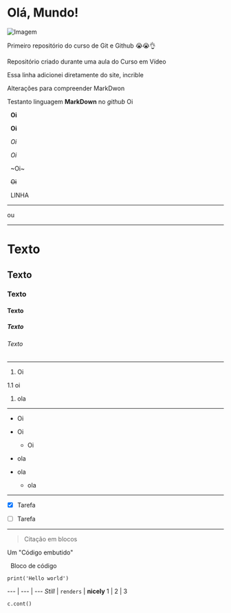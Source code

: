 # Olá, Mundo!

![Imagem](https://www.oficinadanet.com.br/imagens/post/16111/750xNxcapa-git.jpg.pagespeed.ic.60e7de5a8e.jpg)

 Primeiro repositório do curso de Git e Github :sob::sob::ok_hand:

 Repositório criado durante uma aula do Curso em Vídeo
 
 Essa linha adicionei diretamente do site, incrible


Alterações para compreender MarkDwon

Testanto linguagem **MarkDown** no *github* 
Oi


&nbsp;
**Oi**


&nbsp;
__Oi__


&nbsp;
*Oi*


&nbsp;
_Oi_


&nbsp;
~Oi~


&nbsp;
~~Oi~~


&nbsp;
LINHA

---

ou

***

# Texto 

## Texto 

### Texto 

#### Texto

##### Texto

###### Texto


---

1. Oi

1.1 oi

1. ola

---

* Oi

* Oi

   * Oi

- ola

- ola

   - ola

***

- [x] Tarefa

- [ ] Tarefa

***

> Citação em blocos

Um "Código embutido"



&nbsp;
Bloco de código
```
print('Hello world')
```
--- | --- | ---
*Still* | `renders` | **nicely**
1 | 2 | 3

`c.cont()`